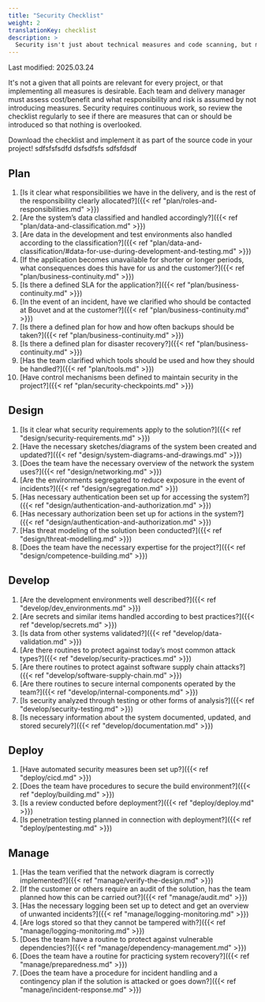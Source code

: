 ```yaml
---
title: "Security Checklist"
weight: 2
translationKey: checklist
description: >
  Security isn't just about technical measures and code scanning, but much more. This checklist provides a starting point for assessing the level of security, responsibility, and risk in deliveries, and all development teams should relate to its content unless otherwise agreed with the customer.
---
```

Last modified: 2025.03.24

It's not a given that all points are relevant for every project, or that implementing all measures is desirable. Each team and delivery manager must assess cost/benefit and what responsibility and risk is assumed by not introducing measures. Security requires continuous work, so review the checklist regularly to see if there are measures that can or should be introduced so that nothing is overlooked.

Download the checklist and implement it as part of the source code in your project!
sdfsfsfsdfd  dsfsdfsfs sdfsfdsdf
## Plan
1. [Is it clear what responsibilities we have in the delivery, and is the rest of the responsibility clearly allocated?]({{< ref "plan/roles-and-responsibilities.md" >}})
2. [Are the system’s data classified and handled accordingly?]({{< ref "plan/data-and-classification.md" >}})
3. [Are data in the development and test environments also handled according to the classification?]({{< ref "plan/data-and-classification/#data-for-use-during-development-and-testing.md" >}})
4. [If the application becomes unavailable for shorter or longer periods, what consequences does this have for us and the customer?]({{< ref "plan/business-continuity.md" >}})
5. [Is there a defined SLA for the application?]({{< ref "plan/business-continuity.md" >}})
6. [In the event of an incident, have we clarified who should be contacted at Bouvet and at the customer?]({{< ref "plan/business-continuity.md" >}})
7. [Is there a defined plan for how and how often backups should be taken?]({{< ref "plan/business-continuity.md" >}})
8. [Is there a defined plan for disaster recovery?]({{< ref "plan/business-continuity.md" >}})
9. [Has the team clarified which tools should be used and how they should be handled?]({{< ref "plan/tools.md" >}})
10. [Have control mechanisms been defined to maintain security in the project?]({{< ref "plan/security-checkpoints.md" >}})

## Design
1. [Is it clear what security requirements apply to the solution?]({{< ref "design/security-requirements.md" >}})
2. [Have the necessary sketches/diagrams of the system been created and updated?]({{< ref "design/system-diagrams-and-drawings.md" >}})
3. [Does the team have the necessary overview of the network the system uses?]({{< ref "design/networking.md" >}})
4. [Are the environments segregated to reduce exposure in the event of incidents?]({{< ref "design/segregation.md" >}})
5. [Has necessary authentication been set up for accessing the system?]({{< ref "design/authentication-and-authorization.md" >}})
6. [Has necessary authorization been set up for actions in the system?]({{< ref "design/authentication-and-authorization.md" >}})
7. [Has threat modeling of the solution been conducted?]({{< ref "design/threat-modelling.md" >}})
8. [Does the team have the necessary expertise for the project?]({{< ref "design/competence-building.md" >}})

## Develop
1. [Are the development environments well described?]({{< ref "develop/dev_environments.md" >}})
2. [Are secrets and similar items handled according to best practices?]({{< ref "develop/secrets.md" >}})
3. [Is data from other systems validated?]({{< ref "develop/data-validation.md" >}})
4. [Are there routines to protect against today’s most common attack types?]({{< ref "develop/security-practices.md" >}})
5. [Are there routines to protect against software supply chain attacks?]({{< ref "develop/software-supply-chain.md" >}})
6. [Are there routines to secure internal components operated by the team?]({{< ref "develop/internal-components.md" >}})
7. [Is security analyzed through testing or other forms of analysis?]({{< ref "develop/security-testing.md" >}})
8. [Is necessary information about the system documented, updated, and stored securely?]({{< ref "develop/documentation.md" >}})

## Deploy
1. [Have automated security measures been set up?]({{< ref "deploy/cicd.md" >}})
2. [Does the team have procedures to secure the build environment?]({{< ref "deploy/building.md" >}})
3. [Is a review conducted before deployment?]({{< ref "deploy/deploy.md" >}})
4. [Is penetration testing planned in connection with deployment?]({{< ref "deploy/pentesting.md" >}})

## Manage
1. [Has the team verified that the network diagram is correctly implemented?]({{< ref "manage/verify-the-design.md" >}})
2. [If the customer or others require an audit of the solution, has the team planned how this can be carried out?]({{< ref "manage/audit.md" >}})
3. [Has the necessary logging been set up to detect and get an overview of unwanted incidents?]({{< ref "manage/logging-monitoring.md" >}})
4. [Are logs stored so that they cannot be tampered with?]({{< ref "manage/logging-monitoring.md" >}})
5. [Does the team have a routine to protect against vulnerable dependencies?]({{< ref "manage/dependency-management.md" >}})
6. [Does the team have a routine for practicing system recovery?]({{< ref "manage/preparedness.md" >}})
7. [Does the team have a procedure for incident handling and a contingency plan if the solution is attacked or goes down?]({{< ref "manage/incident-response.md" >}})
